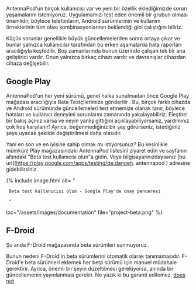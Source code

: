 AntennaPod'un birçok kullanıcısı var ve yeni bir özellik eklediğimizde sorun yaşamalarını istemiyoruz. Uygulamamızı test eden önemli bir grubun olması önemlidir, böylece telefonların, Android sürümlerinin ve kullanım örneklerinin tüm olası kombinasyonlarının beklendiği gibi çalıştığını biliriz.

Küçük sorunlar genellikle büyük güncellemelerden sonra ortaya çıkar ve bunlar yalnızca kullanıcılar tarafından bu erken aşamalarda hata raporları aracılığıyla keşfedilir. Boş zamanlarında bunun üzerinde çalışan tek bir ana geliştirici vardır. Onun yalnızca birkaç cihazı vardır ve davranışlar cihazdan cihaza değişebilir.

## Google Play

AntennaPod'un her yeni sürümü, genel halka sunulmadan önce Google Play mağazası aracılığıyla Beta Testçilerimize gönderilir . Bu, birçok farklı cihazda ve Android sürümünde güncellemeleri test etmemize olanak tanır, böylece hataları ve kullanıcı deneyimi sorunlarını zamanında yakalayabiliriz. Eleştirel bir bakış açınız varsa ve neyin yanlış gittiğini açıklayabiliyorsanız, yardımınız çok hoş karşılanır! Ayrıca, beğenmediğiniz bir şey görürseniz, istediğiniz şeye uyacak şekilde değiştirilmesi daha olasıdır.

Yani en son ve en iyisine sahip olmak mı istiyorsunuz? Bu kesinlikle mümkün! Play mağazasındaki AntennaPod listesini ziyaret edin ve sayfanın altındaki "Beta test kullanıcısı olun"a gidin. Veya bilgisayarınızdaysanız [bu url](https://play.google.com/apps/testing/de.danoeh. antennapod ) adresine gidebilirsiniz.

{% include image.html alt= "

     Beta test kullanıcısı olun - Google Play'de onay penceresi

     "

loc="/assets/images/documentation" file="project-beta.png" %}

## F-Droid

Şu anda F-Droid mağazasında beta sürümleri sunmuyoruz .

Bunun nedeni F-Droid'in beta sürümlerini otomatik olarak tanımamasıdır. F-Droid'e beta sürümleri eklemek her beta sürümü için manuel müdahale gerektirir. Ayrıca, önemli bir şeyin düzeltilmesi gerekiyorsa, anında bir güncellemenin yayınlanması gerekir. Ne yazık ki bu garanti edilemez.
 [does not](https://gitlab.com/fdroid/fdroidserver/-/issues/161)
